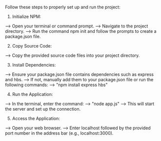 Follow these steps to properly set up and run the project:

1. Initialize NPM:

--> Open your terminal or command prompt.
--> Navigate to the project directory.
--> Run the command npm init and follow the prompts to create a package.json file.

2. Copy Source Code:

--> Copy the provided source code files into your project directory.

3. Install Dependencies:

--> Ensure your package.json file contains dependencies such as express and hbs.
--> If not, manually add them to your package.json file or run the following commands:
--> "npm install express hbs"

4. Run the Application:

--> In the terminal, enter the command:
--> "node app.js"
--> This will start the server and set up the connection.

5. Access the Application:

--> Open your web browser.
--> Enter localhost followed by the provided port number in the address bar (e.g., localhost:3000).

